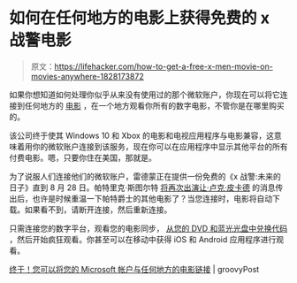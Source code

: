 # 如何在任何地方的电影上获得免费的 x 战警电影

> 原文：<https://lifehacker.com/how-to-get-a-free-x-men-movie-on-movies-anywhere-1828173872>

如果你想知道如何处理你似乎从来没有使用过的那个微软账户，你现在可以将它连接到任何地方的 [电影](https://moviesanywhere.com/) ，在一个地方观看你所有的数字电影，不管你是在哪里购买的。



该公司终于使其 Windows 10 和 Xbox 的电影和电视应用程序与电影兼容，这意味着用你的微软账户连接到该服务，现在你可以在应用程序中显示其他平台的所有付费电影。嗯，只要你住在美国，那就是。

为了说服人们连接他们的微软账户，雷德蒙正在提供一份免费的《x 战警:未来的日子》直到 8 月 28 日。帕特里克·斯图尔特 [将再次出演让·卢克·皮卡德](https://news.avclub.com/patrick-stewart-is-bringing-back-jean-luc-picard-for-a-1828109037#_ga=2.7439157.682727801.1533656522-1268058873.1529322852) 的消息传出后，也许是时候重温一下帕特爵士的其他电影了？当您连接时，电影将自动下载。如果看不到，请断开连接，然后重新连接。

只需连接您的数字平台，观看您的电影同步， [从您的 DVD 和蓝光光盘中兑换代码](https://moviesanywhere.com/redeem) ，然后开始疯狂观看。你甚至可以在移动中获得 iOS 和 Android 应用程序进行观看。

[终于！您可以将您的 Microsoft 帐户与任何地方的电影链接](https://www.groovypost.com/howto/link-your-microsoft-account-with-movies-anywhere/) | groovyPost